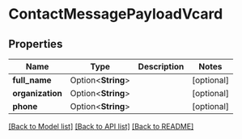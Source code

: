 # ContactMessagePayloadVcard

## Properties

Name | Type | Description | Notes
------------ | ------------- | ------------- | -------------
**full_name** | Option<**String**> |  | [optional]
**organization** | Option<**String**> |  | [optional]
**phone** | Option<**String**> |  | [optional]

[[Back to Model list]](../README.md#documentation-for-models) [[Back to API list]](../README.md#documentation-for-api-endpoints) [[Back to README]](../README.md)


